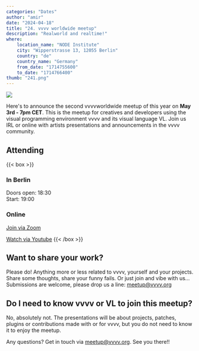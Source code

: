 ```yaml
---
categories: "Dates"
author: "amir"
date: "2024-04-18"
title: "24. vvvv worldwide meetup"
description: "Realworld and realtime!"
where: 
    location_name: "NODE Institute"
    city: "Wipperstrasse 13, 12055 Berlin"
    country: "de"
    country_name: "Germany"
    from_date: "1714755600"
    to_date: "1714766400"
thumb: "241.png"
---
```


![](241.png) 

Here's to announce the second vvvvworldwide meetup of this year on **May 3rd - 7pm CET**. This is the meetup for creatives and developers using the visual programming environment vvvv and its visual language VL. Join us IRL or online with artists presentations and announcements in the vvvv community.

## Attending
{{< box >}}
### In Berlin
Doors open: 18:30  
Start: 19:00

### Online
[Join via Zoom](https://us02web.zoom.us/j/87489794140)

[Watch via Youtube](https://www.youtube.com/watch?v=gNszIiRAjDo)
{{< /box >}}

##  Want to share your work?
Please do! Anything more or less related to vvvv, yourself and your projects. Share some thoughts, share your funny fails. Or just join and vibe with us… Submissions are welcome, please drop us a line: meetup@vvvv.org

## Do I need to know vvvv or VL to join this meetup?
No, absolutely not. The presentations will be about projects, patches, plugins or contributions made with or for vvvv, but you do not need to know it to enjoy the meetup.


Any questions? Get in touch via meetup@vvvv.org. See you there!!
